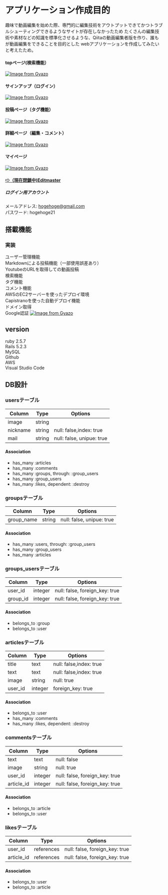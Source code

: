 # アプリケーション作成目的
趣味で動画編集を始めた際、専門的に編集技術をアウトプットできてかつトラブルシューティングできるようなサイトが存在しなかったため
たくさんの編集技術や素材などの知識を標準化させるような、Qiitaの動画編集者版を作り、誰もが動画編集をできることを目的とした
webアプリケーションを作成してみたいと考えたため。
 
#### topページ(検索機能）
[![Image from Gyazo](https://i.gyazo.com/5126b4f5f247ecc503d2a8a05e79b70c.gif)](https://gyazo.com/5126b4f5f247ecc503d2a8a05e79b70c)  
#### サインアップ（ログイン）  
[![Image from Gyazo](https://i.gyazo.com/5a7be30bf56a420221bc91d0120d2717.gif)](https://gyazo.com/5a7be30bf56a420221bc91d0120d2717)  
#### 投稿ページ（タグ機能）
[![Image from Gyazo](https://i.gyazo.com/c4f280aada14b56b39087bfef6fbee01.gif)](https://gyazo.com/c4f280aada14b56b39087bfef6fbee01)  
#### 詳細ページ（編集・コメント）  
[![Image from Gyazo](https://i.gyazo.com/1dc486d5d9c8bb8a99168bd70ab12937.gif)](https://gyazo.com/1dc486d5d9c8bb8a99168bd70ab12937)   
#### マイページ
[![Image from Gyazo](https://i.gyazo.com/a7e2195558ac7be86b6ef01697131bae.png)](https://gyazo.com/a7e2195558ac7be86b6ef01697131bae)  

#### [⇨（現在閉鎖中)Editmaster](http://www.editmasterhub.com/)  
##### ログイン用アカウント  
メールアドレス: hogehoge@gmail.com  
パスワード: hogehoge21  

## 搭載機能
### 実装
ユーザー管理機能  
Markdownによる投稿機能（一部使用誤差あり）  
YoutubeのURLを取得しての動画投稿  
検索機能  
タグ機能  
コメント機能  
AWSのEC2サーバーを使ったデプロイ環境  
Capistranoを使った自動デプロイ機能  
ドメイン取得  
Google認証
[![Image from Gyazo](https://i.gyazo.com/102b70c55422cecd9e79c8808ecdaee0.gif)](https://gyazo.com/102b70c55422cecd9e79c8808ecdaee0)

## version
ruby 2.5.7  
Rails 5.2.3  
MySQL  
Github  
AWS  
Visual Studio Code  
## DB設計 

### usersテーブル

|Column|Type|Options|
|------|----|-------|
|image|string|
|nickname|string|null: false,index: true|
|mail|string|null: false, unipue: true|

#### Association
- has_many :articles
- has_many :comments
- has_many :groups, through: :group_users
- has_many :group_users
- has_many :likes, dependent: :destroy

### groupsテーブル

|Column|Type|Options|
|------|----|-------|
|group_name|string|null: false, unipue: true|

#### Association
- has_many :users, through: :group_users
- has_many :group_users
- has_many :articles


### groups_usersテーブル

|Column|Type|Options|
|------|----|-------|
|user_id|integer|null: false, foreign_key: true|
|group_id|integer|null: false, foreign_key: true|

#### Association
- belongs_to :group
- belongs_to :user

### articlesテーブル

|Column|Type|Options|
|------|----|-------|
|title|text|null: false,index: true|
|text|text|null: false,index: true|
|image|string|null: true|
|user_id|integer|foreign_key: true|


#### Association
- belongs_to :user
- has_many :comments
- has_many :likes, dependent: :destroy

### commentsテーブル

|Column|Type|Options|
|------|----|-------|
|text|text|null: false|
|image|string|null: true|
|user_id|integer|null: false, foreign_key: true|
|article_id|integer|null: false, foreign_key: true|

#### Association
- belongs_to :article
- belongs_to :user

### likesテーブル
|Column|Type|Options|
|------|----|-------|
|user_id|references|null: false, foreign_key: true|
|article_id|references|null: false, foreign_key: true|

#### Association
- belongs_to :user
- belongs_to :article
